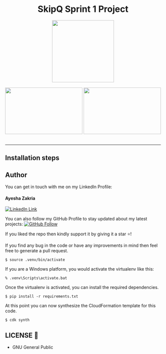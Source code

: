 <div align="center">
<h1>SkipQ Sprint 1 Project </h1>
<img src="https://pngset.com/images/aws-lambda-icon-text-symbol-alphabet-number-transparent-png-662520.png" height="200px">
<br>
<br>
</div>
<div align="center">
<img src="https://logowik.com/content/uploads/images/aws-dynamodb5235.jpg" height="150px" width="250px">
<img src="https://static.bossinsights.com/img/integrations/amazonaws_logs.png" height="150px" width="250px">
<br>
<br>
</div>
<hr>

## Installation steps

## Author
You can get in touch with me on my LinkedIn Profile:

#### Ayesha Zakria
[![LinkedIn Link](https://img.shields.io/badge/Connect-Ayesha-zakria-blue.svg?logo=linkedin&longCache=true&style=social&label=Connect
)](https://www.linkedin.com/in/ayesha-zakria)

You can also follow my GitHub Profile to stay updated about my latest projects: [![GitHub Follow](https://img.shields.io/badge/Connect-Ayesha-zakria-blue.svg?logo=Github&longCache=true&style=social&label=Follow)](https://github.com/Ayesha-zakria)

If you liked the repo then kindly support it by giving it a star ⭐!

If you find any bug in the code or have any improvements in mind then feel free to generate a pull request.

```
$ source .venv/bin/activate
```

If you are a Windows platform, you would activate the virtualenv like this:

```
% .venv\Scripts\activate.bat
```

Once the virtualenv is activated, you can install the required dependencies.

```
$ pip install -r requirements.txt
```

At this point you can now synthesize the CloudFormation template for this code.

```
$ cdk synth
```
## LICENSE 🔑
- GNU General Public
